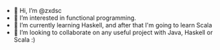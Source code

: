 - 👋 Hi, I’m @zxdsc
- 👀 I’m interested in functional programming. 
- 🌱 I’m currently learning Haskell, and after that I'm going to learn Scala
- 💞️ I’m looking to collaborate on any useful project with Java, Haskell or Scala :)

<!---
zxdsc/zxdsc is a ✨ special ✨ repository because its `README.md` (this file) appears on your GitHub profile.
You can click the Preview link to take a look at your changes.
--->
